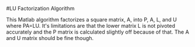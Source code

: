#LU Factorization Algorithm

This Matlab algorithm factorizes a square matrix, A, into P, A, L, and U where PA=LU.
It's limitations are that the lower matrix L is not pivoted accurately and the P matrix is calculated slightly off because of that. 
The A and U matrix should be fine though.
